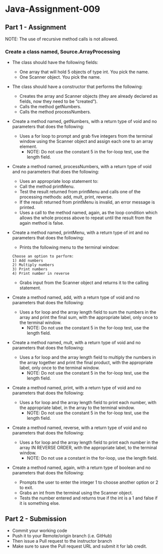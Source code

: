 # Java-Assignment-009

## Part 1 - Assignment

NOTE: The use of recursive method calls is not allowed.

### Create a class named, Source.ArrayProcessing
* The class should have the following fields:
    * One array that will hold 5 objects of type int. You pick the name.
    * One Scanner object. You pick the name.
* The class should have a constructor that performs the following:
    * Creates the array and Scanner objects (they are already declared as fields, now they need to be “created”).
    * Calls the method getNumbers.
    * Calls the method processNumbers.

* Create a method named, getNumbers, with a return type of void and no parameters that does the following: 
    * Uses a for loop to prompt and grab five integers from the terminal window using the Scanner object and assign each one to an array element.
        * NOTE: Do not use the constant 5 in the for-loop test, use the length field.

* Create a method named, processNumbers, with a return type of void and no parameters that does the following: 
    * Uses an appropriate loop statement to: 
    * Call the method printMenu.
    * Test the result returned from printMenu and calls one of the processing methods: add, mult, print, reverse.
    * If the result returned from printMenu is invalid, an error message is printed.
    * Uses a call to the method named, again, as the loop condition which allows the whole process above to repeat until the result from the again method is false.

* Create a method named, printMenu, with a return type of int and no parameters that does the following: 
    * Prints the following menu to the terminal window:
    ```
    Choose an option to perform:
    1) Add numbers
    2) Multiply numbers
    3) Print numbers
    4) Print number in reverse
    ```
    * Grabs input from the Scanner object and returns it to the calling statement.

* Create a method named, add, with a return type of void and no parameters that does the following:
    * Uses a for loop and the array length field to sum the numbers in the array and print the final sum, with the appropriate label, only once to the terminal window.
        * NOTE: Do not use the constant 5 in the for-loop test, use the length field.

* Create a method named, mult, with a return type of void and no parameters that does the following:
    * Uses a for loop and the array length field to multiply the numbers in the array together and print the final product, with the appropriate label, only once to the terminal window.
        * NOTE: Do not use the constant 5 in the for-loop test, use the length field.

* Create a method named, print, with a return type of void and no parameters that does the following:
    * Uses a for loop and the array length field to print each number, with the appropriate label, in the array to the terminal window.
        * NOTE: Do not use the constant 5 in the for-loop test, use the length field.

* Create a method named, reverse, with a return type of void and no parameters that does the following:
    * Uses a for loop and the array length field to print each number in the array IN REVERSE ORDER, with the appropriate label, to the terminal window.
        * NOTE: Do not use a constant in the for-loop, use the length field.

* Create a method named, again, with a return type of boolean and no parameters that does the following:
    * Prompts the user to enter the integer 1 to choose another option or 2 to exit.
    * Grabs an int from the terminal using the Scanner object.
    * Tests the number entered and returns true if the int is a 1 and false if it is something else.

## Part 2 - Submission

* Commit your working code
* Push it to your Remote/origin branch (i.e. GitHub)
* Then issue a Pull request to the instructor branch
* Make sure to save the Pull request URL and submit it for lab credit.
